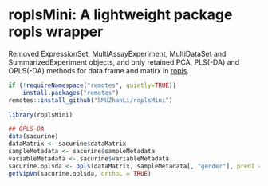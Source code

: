 # roplsMini: A lightweight package ropls wrapper
Removed ExpressionSet, MultiAssayExperiment, MultiDataSet and SummarizedExperiment objects, and only retained PCA, PLS(-DA) and OPLS(-DA) methods for data.frame and matirx in [ropls](https://bioconductor.org/packages/release/bioc/html/ropls.html).

``` r
if (!requireNamespace("remotes", quietly=TRUE))
    install.packages("remotes")
remotes::install_github("SMUZhanLi/roplsMini")

library(roplsMini)

## OPLS-DA
data(sacurine)
dataMatrix <- sacurine$dataMatrix
sampleMetadata <- sacurine$sampleMetadata
variableMetadata <- sacurine$variableMetadata
sacurine.oplsda <- opls(dataMatrix, sampleMetadata[, "gender"], predI = 1, orthoI = NA)
getVipVn(sacurine.oplsda, orthoL = TRUE)
```

